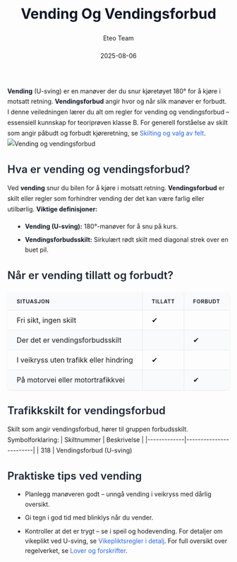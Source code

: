 ﻿---
title: "Vending Og Vendingsforbud"
date: 2025-08-06
draft: false
author: "Eteo Team"
description: "Guide to Vending Og Vendingsforbud for Norwegian driving theory exam."
categories: ["Driving Theory"]
tags: ["driving", "theory", "safety"]
featured_image: "/blog/vending-og-vendingsforbud/vending-og-vendingsforbud-image.svg"
---
<style>
/* Base text styling */
.article-content {
  font-family: 'Inter', -apple-system, BlinkMacSystemFont, 'Segoe UI', Roboto, Oxygen, Ubuntu, Cantarell, 'Open Sans', 'Helvetica Neue', sans-serif;
  line-height: 1.6;
  color: #1f2937;
  font-size: 16px;
}
/* Headers */
h1 {
  font-size: 2rem;
  font-weight: 700;
  margin: 2rem 0 1.5rem;
  color: #111827;
}
h2 {
  font-size: 1.5rem;
  font-weight: 600;
  margin: 2rem 0 1rem;
  color: #1f2937;
}
h3 {
  font-size: 1.25rem;
  font-weight: 600;
  margin: 1.5rem 0 0.75rem;
  color: #374151;
}
/* Paragraphs */
p {
  margin: 1rem 0;
  line-height: 1.7;
}
/* Lists */
ul, ol {
  margin: 1rem 0 1rem 1.5rem;
  padding-left: 1rem;
}
li {
  margin-bottom: 0.5rem;
  line-height: 1.6;
}
/* Bold and emphasis text */
strong, b {
  font-weight: 700 !important;
  color: #111827;
}
em, i {
  font-style: italic;
  color: #374151;
}
strong em, b i, em strong, i b {
  font-weight: 700 !important;
  font-style: italic;
  color: #111827;
}
/* Links */
a {
  color: #2563eb;
  text-decoration: none;
  transition: color 0.2s ease;
}
a:hover {
  color: #1d4ed8;
  text-decoration: underline;
}
/* Code blocks */
pre, code {
  font-family: 'SFMono-Regular', Consolas, 'Liberation Mono', Menlo, monospace;
  background-color: #f3f4f6;
  border-radius: 0.375rem;
  font-size: 0.875em;
}
pre {
  padding: 1rem;
  overflow-x: auto;
  margin: 1rem 0;
}
code {
  padding: 0.2em 0.4em;
}
/* Blockquotes */
blockquote {
  border-left: 4px solid #e5e7eb;
  margin: 1.5rem 0;
  padding: 0.75rem 1rem 0.75rem 1.5rem;
  background-color: #f9fafb;
  color: #4b5563;
  font-style: italic;
}
/* Tables */
table {
  margin: 1.5rem auto !important;
  border-collapse: collapse !important;
  width: 100% !important;
  max-width: 100%;
  box-shadow: 0 1px 3px rgba(0,0,0,0.1) !important;
  border-radius: 0.5rem !important;
  overflow: hidden !important;
  border: 1px solid #e5e7eb !important;
  display: table !important;
}
th, td {
  padding: 0.75rem 1.25rem !important;
  text-align: left !important;
  border: 1px solid #e5e7eb !important;
  vertical-align: top;
}
th {
  background-color: #f9fafb !important;
  font-weight: 600 !important;
  color: #111827 !important;
  text-transform: uppercase !important;
  font-size: 0.75rem !important;
  letter-spacing: 0.05em !important;
}
tr:nth-child(even) {
  background-color: #f9fafb !important;
}
tr:hover {
  background-color: #f3f4f6 !important;
}
/* Responsive adjustments */
@media (max-width: 768px) {
  .article-content {
    font-size: 15px;
  }
  h1 { font-size: 1.75rem; }
  h2 { font-size: 1.375rem; }
  h3 { font-size: 1.125rem; }
  table {
    display: block !important;
    overflow-x: auto !important;
    -webkit-overflow-scrolling: touch;
  }
}
</style>
**Vending** (U-sving) er en manøver der du snur kjøretøyet 180° for å kjøre i motsatt retning. **Vendingsforbud** angir hvor og når slik manøver er forbudt. I denne veiledningen lærer du alt om regler for vending og vendingsforbud – essensiell kunnskap for teoriprøven klasse B.
For generell forståelse av skilt som angir påbudt og forbudt kjøreretning, se [Skilting og valg av felt](/blogs/teori/skilting-og-valg-av-felt "Skilting og valg av felt - Trafikkskilt for kjøreretning").
![Vending og vendingsforbud](/blog/vending-og-vendingsforbud/vending-og-vendingsforbud-image.svg)
## Hva er vending og vendingsforbud?
Ved **vending** snur du bilen for å kjøre i motsatt retning. **Vendingsforbud** er skilt eller regler som forhindrer vending der det kan være farlig eller utilbørlig.
**Viktige definisjoner:**
* **Vending (U-sving):** 180°-manøver for å snu på kurs.
* **Vendingsforbudsskilt:** Sirkulært rødt skilt med diagonal strek over en buet pil.
## Når er vending tillatt og forbudt?
| Situasjon                                   | Tillatt | Forbudt |
|----------------------------------------------|:-------:|:-------:|
| Fri sikt, ingen skilt                        |    ✔    |         |
| Der det er vendingsforbudsskilt             |         |    ✔    |
| I veikryss uten trafikk eller hindring       |    ✔    |         |
| På motorvei eller motortrafikkvei            |         |    ✔    |
## Trafikkskilt for vendingsforbud
Skilt som angir vendingsforbud, hører til gruppen forbudsskilt. Symbolforklaring:
| Skiltnummer | Beskrivelse            |
|-------------|------------------------|
| 318         | Vendingsforbud (U-sving)
## Praktiske tips ved vending
* Planlegg manøveren godt – unngå vending i veikryss med dårlig oversikt.
* Gi tegn i god tid med blinklys når du vender.
* Kontroller at det er trygt – se i speil og hodevending.
For detaljer om vikeplikt ved U-sving, se [Vikepliktsregler i detalj](/blogs/teori/vikepliktsregler-i-detalj "Vikepliktsregler i detalj - Detaljert guide til vikeplikt i trafikken").
For full oversikt over regelverket, se [Lover og forskrifter](/blogs/teori/lover-og-forskrifter "Lover og forskrifter - Oversikt over norske trafikklover og forskrifter").